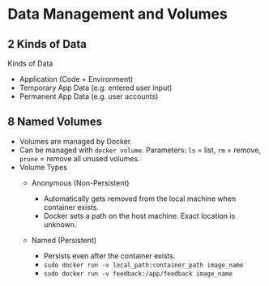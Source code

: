 # Data Management and Volumes

## 2 Kinds of Data

Kinds of Data
- Application (Code + Environment)
- Temporary App Data (e.g. entered user input)
- Permanent App Data (e.g. user accounts)

## 8 Named Volumes

- Volumes are managed by Docker.
- Can be managed with `docker volume`. Parameters: `ls` = list, `rm` = remove, `prune` = remove all unused volumes.
- Volume Types
  - Anonymous (Non-Persistent)
    - Automatically gets removed from the local machine when container exists.
    - Docker sets a path on the host machine. Exact location is unknown.

  - Named (Persistent)
    - Persists even after the container exists.
    - `sudo docker run -v local_path:container_path image_name`
    - `sudo docker run -v feedback:/app/feedback image_name`
